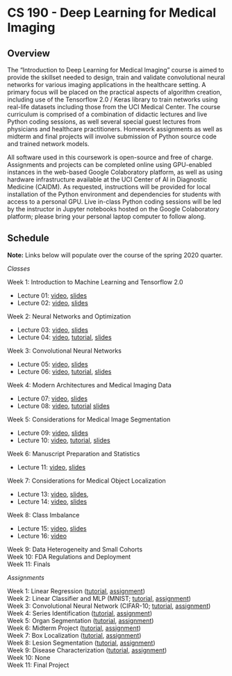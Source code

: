# CS 190 - Deep Learning for Medical Imaging

## Overview

The “Introduction to Deep Learning for Medical Imaging” course is aimed to provide the skillset needed to design, train and validate convolutional neural networks for various imaging applications in the healthcare setting. A primary focus will be placed on the practical aspects of algorithm creation, including use of the Tensorflow 2.0 / Keras library to train networks using real-life datasets including those from the UCI Medical Center. The course curriculum is comprised of a combination of didactic lectures and live Python coding sessions, as well several special guest lectures from physicians and healthcare practitioners. Homework assignments as well as midterm and final projects will involve submission of Python source code and trained network models.

All software used in this coursework is open-source and free of charge. Assignments and projects can be completed online using GPU-enabled instances in the web-based Google Colaboratory platform, as well as using hardware infrastructure available at the UCI Center of AI in Diagnostic Medicine (CAIDM). As requested, instructions will be provided for local installation of the Python environment and dependencies for students with access to a personal GPU. Live in-class Python coding sessions will be led by the instructor in Jupyter notebooks hosted on the Google Colaboratory platform; please bring your personal laptop computer to follow along. 

## Schedule

**Note:** Links below will populate over the course of the spring 2020 quarter.

*Classes*

Week 1: Introduction to Machine Learning and Tensorflow 2.0
* Lecture 01: [video](https://uci.yuja.com/V/Video?v=848900&node=3563594&a=887832670&autoplay=1), [slides](https://uci.yuja.com/V/MediaFile?mediaFile=67291&node=3563499&a=375343629&autoplay=1)
* Lecture 02: [video](https://uci.yuja.com/V/Video?v=864040&node=3629347&a=1644694135&autoplay=1), [slides](https://uci.yuja.com/V/MediaFile?mediaFile=68581&node=3629581&a=1720089273&autoplay=1)

Week 2: Neural Networks and Optimization
* Lecture 03: [video](https://uci.yuja.com/V/Video?v=932494&node=3796598&a=453281412&autoplay=1), [slides](https://uci.yuja.com/V/MediaFile?mediaFile=72235&node=3794996&a=1053589366&autoplay=1)
* Lecture 04: [video](https://uci.yuja.com/V/Video?v=961503&node=3846763&a=2115533999&autoplay=1), [tutorial](https://uci.yuja.com/V/Video?v=961517&node=3846781&a=1469992849&autoplay=1), [slides](https://uci.yuja.com/V/MediaFile?mediaFile=73689&node=3849269&a=1407237966&autoplay=1)

Week 3: Convolutional Neural Networks
* Lecture 05: [video](https://uci.yuja.com/V/Video?v=994105&node=3907848&a=159815423&autoplay=1), [slides](https://uci.yuja.com/V/MediaFile?mediaFile=75395&node=3908720&a=79585592&autoplay=1)
* Lecture 06: [video](https://uci.yuja.com/V/Video?v=1010110&node=3940631&a=74127933&autoplay=1), [tutorial](https://uci.yuja.com/V/Video?v=1010853&node=3941967&a=1043490730&autoplay=1), [slides](https://uci.yuja.com/V/MediaFile?mediaFile=76643&node=3941638&a=14751449&autoplay=1)

Week 4: Modern Architectures and Medical Imaging Data
* Lecture 07: [video](https://uci.yuja.com/V/Video?v=1038035&node=3998128&a=2082811682&autoplay=1), [slides](https://uci.yuja.com/V/MediaFile?mediaFile=79163&node=3998652&a=1012191650&autoplay=1)
* Lecture 08: [video](https://uci.yuja.com/V/Video?v=1050374&node=4025930&a=1672496978&autoplay=1), [tutorial](https://uci.yuja.com/V/Video?v=1050386&node=4025949&a=1227736013&autoplay=1) [slides](https://uci.yuja.com/V/MediaFile?mediaFile=80663&node=4027110&a=1463227140&autoplay=1)

Week 5: Considerations for Medical Image Segmentation
* Lecture 09: [video](https://uci.yuja.com/V/Video?v=1071858&node=4071518&a=939172975&autoplay=1), [slides](https://uci.yuja.com/V/MediaFile?mediaFile=83917&node=4101378&a=894696511&autoplay=1)
* Lecture 10: [video](https://uci.yuja.com/V/Video?v=1085048&node=4100971&a=365910467&autoplay=1), [tutorial](https://uci.yuja.com/V/Video?v=1085050&node=4100974&a=149578742&autoplay=1), [slides](https://uci.yuja.com/V/MediaFile?mediaFile=83918&node=4101379&a=1379874450&autoplay=1)

Week 6: Manuscript Preparation and Statistics
* Lecture 11: [video](https://uci.yuja.com/V/Video?v=1104297&node=4144910&a=1114958607&autoplay=1), [slides](https://uci.yuja.com/V/MediaFile?mediaFile=85869&node=4145039&a=1238458365&autoplay=1)

Week 7: Considerations for Medical Object Localization
* Lecture 13: [video](https://uci.yuja.com/V/Video?v=1129820&node=4210652&a=963840776&autoplay=1), [slides](https://uci.yuja.com/V/MediaFile?mediaFile=90047&node=4210769&a=1499892594&autoplay=1),
* Lecture 14: [video](https://uci.yuja.com/V/Video?v=1138494&node=4234176&a=895944868&autoplay=1), [slides](https://uci.yuja.com/V/MediaFile?mediaFile=94784&node=4272549&a=1750681740&autoplay=1)

Week 8: Class Imbalance
* Lecture 15: [video](https://uci.yuja.com/V/Video?v=1154435&node=4272546&a=992548745&autoplay=1), [slides](https://uci.yuja.com/V/MediaFile?mediaFile=94783&node=4272548&a=1754479284&autoplay=1)
* Lecture 16: [video](https://uci.yuja.com/V/Video?v=1164342&node=4293893&a=2043067867&autoplay=1)

Week 9: Data Heterogeneity and Small Cohorts\
Week 10: FDA Regulations and Deployment\
Week 11: Finals

*Assignments*

Week 1: Linear Regression ([tutorial](https://bit.ly/2WYCk46), [assignment](https://bit.ly/341Fm9n))\
Week 2: Linear Classifier and MLP (MNIST; [tutorial](https://bit.ly/3c1vWgP), [assignment](https://bit.ly/2RoSiB3))\
Week 3: Convolutional Neural Network (CIFAR-10; [tutorial](https://bit.ly/3cjsaQ6), [assignment](https://bit.ly/3eoHsVE))\
Week 4: Series Identification ([tutorial](https://bit.ly/34X9ByE), [assignment](https://bit.ly/2VtxkU3))\
Week 5: Organ Segmentation ([tutorial](https://bit.ly/2VR6K7H), [assignment](https://bit.ly/3cXk8wC))\
Week 6: Midterm Project ([tutorial](https://bit.ly/2KVhawz), [assignment](https://bit.ly/35ljC91))\
Week 7: Box Localization ([tutorial](https://bit.ly/2YX0o8F), [assignment](https://bit.ly/3cwsmMl))\
Week 8: Lesion Segmentation ([tutorial](https://bit.ly/2XihA67), [assignment](https://bit.ly/2WLOtZR))\
Week 9: Disease Characterization ([tutorial](https://bit.ly/3gtw3Vz), [assignment](https://bit.ly/3evLlaF))\
Week 10: None\
Week 11: Final Project

